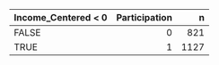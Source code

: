 |Income_Centered < 0 | Participation|    n|
|:-------------------|-------------:|----:|
|FALSE               |             0|  821|
|TRUE                |             1| 1127|
